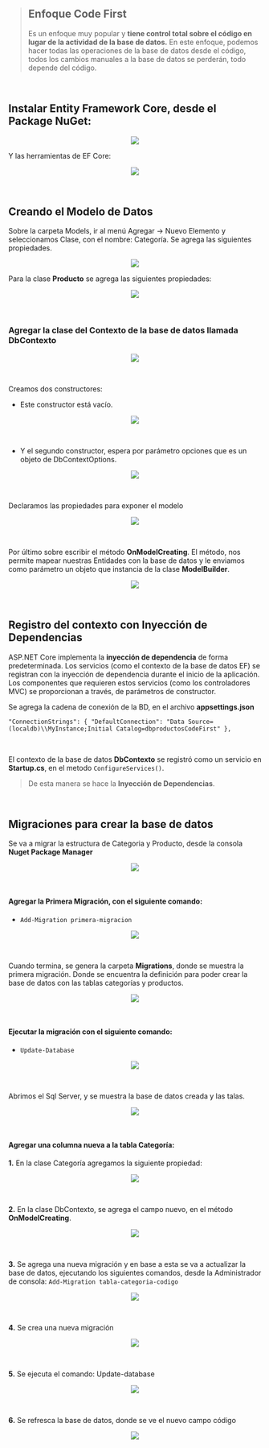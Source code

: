 

> ## Enfoque Code First 
>Es un enfoque muy popular y **tiene control total sobre el código en lugar de la actividad de la base de datos.**
> En este enfoque, podemos hacer todas las operaciones de la base de datos desde el código, todos los cambios manuales a la base de datos se perderán, todo depende del código.

<br />

## Instalar Entity Framework Core, desde el Package NuGet:

<p align="center">
  <img src="Entity%20Framework%20Core.jpg">
</p>

Y las herramientas de EF Core:

<p align="center">
  <img src="Microsoft.EntityFrameworkCore.Tools.jpg">
</p>

<br />

## Creando el Modelo de Datos
Sobre la carpeta Models, ir al menú Agregar -> Nuevo Elemento y seleccionamos Clase, con el nombre: Categoría. Se agrega las siguientes propiedades.

<p align="center">
  <img src="Clase.png">
</p>

Para la clase **Producto** se agrega las siguientes propiedades:

<p align="center">
  <img src="Clase_Producto.png">
</p>

<br />

### Agregar la clase del Contexto de la base de datos llamada **DbContexto**

<p align="center">
  <img src="Modelo_DbContexto.png">
</p>

<br />

Creamos dos constructores:

* Este constructor está vacío.

<p align="center">
  <img src="Constructor_vacio.png">
</p>

<br />

* Y el segundo constructor, espera por parámetro opciones que es un objeto de DbContextOptions.

<p align="center">
  <img src="constructor_DbContextOptions.png">
</p>

<br />

Declaramos las propiedades para exponer el modelo

<p align="center">
  <img src="Propiedades_Modelo.png">
</p>

<br />

Por último sobre escribir el método **OnModelCreating**. El método, nos permite mapear nuestras Entidades con la base de datos y le enviamos como parámetro un objeto que instancia de la clase **ModelBuilder**.

<p align="center">
  <img src="OnModelCreating.png">
</p>

<br />

## Registro del contexto con Inyección de Dependencias
ASP.NET Core implementa la **inyección de dependencia** de forma predeterminada. Los
servicios (como el contexto de la base de datos EF) se registran con la inyección de
dependencia durante el inicio de la aplicación. Los componentes que requieren estos
servicios (como los controladores MVC) se proporcionan a través, de parámetros de
constructor.

Se agrega la cadena de conexión de la BD, en el archivo **appsettings.json**

  `"ConnectionStrings": {
    "DefaultConnection": "Data Source=(localdb)\\MyInstance;Initial Catalog=dbproductosCodeFirst"
  },`

<br />

El contexto de la base de datos **DbContexto** se registró como un servicio
en **Startup.cs**, en el metodo `ConfigureServices()`.

> De esta manera se hace la **Inyección de Dependencias**.

<br />

## Migraciones para crear la base de datos
Se va a migrar la estructura de Categoria y Producto, desde la consola **Nuget Package Manager**

<p align="center">
  <img src="Nuget%20Package%20Manager.png">
</p>

<br />

#### Agregar la Primera Migración, con el siguiente comando:

* `Add-Migration primera-migracion`

<p align="center">
  <img src="Add-Migration%20primera-migracion.png">
</p>

<br />

Cuando termina, se genera la carpeta **Migrations**, donde se muestra la primera migración. Donde se encuentra la definición para poder crear la base de datos con las tablas categorías y productos.

<p align="center">
  <img src="PrimeraMigracion.png">
</p>

<br />

#### Ejecutar la migración con el siguiente comando: 
* `Update-Database`

<p align="center">
  <img src="Update.png">
</p>

<br />

Abrimos el Sql Server, y se muestra la base de datos creada y las talas.

<p align="center">
  <img src="tabla.png">
</p>

<br />

#### Agregar una columna nueva a la tabla Categoría:
**1.**	En la clase Categoría agregamos la siguiente propiedad:

<p align="center">
  <img src="codigo.png">
</p>

<br />

**2.**	En la clase DbContexto, se agrega el campo nuevo, en el método **OnModelCreating**.

<p align="center">
  <img src="entitycodigo.png">
</p>

<br />

**3.**	Se agrega una nueva migración y en base a esta se va a actualizar la base de datos, ejecutando los siguientes comandos, desde la Administrador de consola:
`Add-Migration tabla-categoria-codigo`

<p align="center">
  <img src="mig2.png">
</p>

<br />

**4.**	Se crea una nueva migración

<p align="center">
  <img src="newmig.png">
</p>

<br />

**5.**	Se ejecuta el comando: Update-database

<p align="center">
  <img src="Update.png">
</p>

<br />

**6.**	Se refresca la base de datos, donde se ve el nuevo campo código

<p align="center">
  <img src="newcampo.png">
</p>






